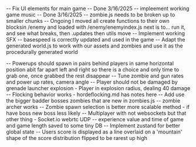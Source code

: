 -- Fix UI elements for main game -- Done 3/16/2025
-- impleement working game music -- Done 3/16/2025
-- zombie.js needs to be broken up to smaller chunks
    -- Ongoing I moved all create functions to their own blocksin /enemy and loaded with /enemy/enemyindex.js next is to... run it, and see what breaks, then .updates then utils move
-- Implement working SFX
-- basespeed is correctly updated and used in the game
-- Adapt the generated world.js to work with our assets and zombies and use it as the procedurally generated world

-- Powerups should spawn in pairs behind players in same horizontal position abit far apart left and right so there is a choice and only time to grab one, once grabbed the rest disappear
-- Tune zombie and gun rates and power up rates, camera angle
-- Player should not be damaged by grenade launcher explosion - Player in explosion radius, dealing 40 damage
-- Flocking behavior works - hordeflocking.md has notes here
-- Add use the bigger badder bosses zombies that are new in zombies.js
-- zombie archer works
-- Zombie spawn selection is better more scalable method - if have boss new boss less likely
-- Multiplayer with not websockets but that other thing - Socket.io webrtc UDP
-- experience value and  time of game and game length saved to some tiny DB
-- Implement zustand for better global state
-- Users score is displayed as a line overlaid on a 'mountain' shape of the score distribution flipped to be rarest up high
